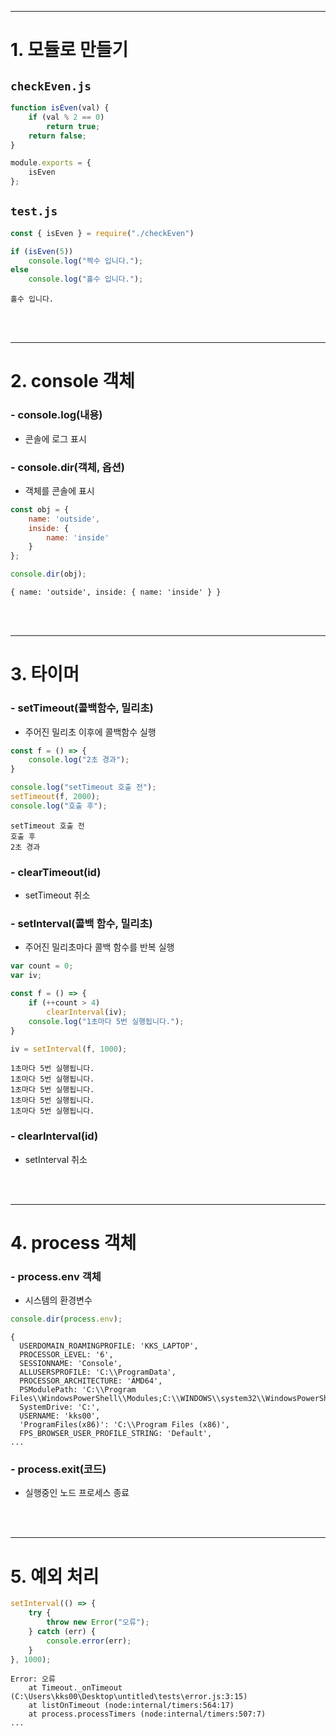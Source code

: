 ***
# 1. 모듈로 만들기

## ```checkEven.js```
```javascript
function isEven(val) {
    if (val % 2 == 0)
        return true;
    return false;
}

module.exports = {
    isEven
};
```

## ```test.js```
```javascript
const { isEven } = require("./checkEven")

if (isEven(5))
    console.log("짝수 입니다.");
else
    console.log("홀수 입니다.");
```

```
홀수 입니다.
```

<br><br>
***
# 2. console 객체

### - console.log(내용)
   - 콘솔에 로그 표시

### - console.dir(객체, 옵션)
   - 객체를 콘솔에 표시
```javascript
const obj = {
    name: 'outside',
    inside: {
        name: 'inside'
    }
};

console.dir(obj);
```
```
{ name: 'outside', inside: { name: 'inside' } }
```

<br><br>
***

# 3. 타이머

### - setTimeout(콜백함수, 밀리초)
   - 주어진 밀리초 이후에 콜백함수 실행
```javascript
const f = () => {
    console.log("2초 경과");
}

console.log("setTimeout 호출 전");
setTimeout(f, 2000);
console.log("호출 후");
```

```
setTimeout 호출 전
호출 후
2초 경과
```

### - clearTimeout(id)
   - setTimeout 취소

### - setInterval(콜백 함수, 밀리초)
   - 주어진 밀리초마다 콜백 함수를 반복 실행
```javascript
var count = 0;
var iv;

const f = () => {
    if (++count > 4)
        clearInterval(iv);
    console.log("1초마다 5번 실행됩니다.");
}

iv = setInterval(f, 1000);
```

```
1초마다 5번 실행됩니다.
1초마다 5번 실행됩니다.
1초마다 5번 실행됩니다.
1초마다 5번 실행됩니다.
1초마다 5번 실행됩니다.
```

### - clearInterval(id)
   - setInterval 취소

<br><br>
***

# 4. process 객체

### - process.env 객체
   - 시스템의 환경변수

```javascript
console.dir(process.env);
```

```
{
  USERDOMAIN_ROAMINGPROFILE: 'KKS_LAPTOP',
  PROCESSOR_LEVEL: '6',
  SESSIONNAME: 'Console',
  ALLUSERSPROFILE: 'C:\\ProgramData',
  PROCESSOR_ARCHITECTURE: 'AMD64',
  PSModulePath: 'C:\\Program Files\\WindowsPowerShell\\Modules;C:\\WINDOWS\\system32\\WindowsPowerShell\\v1.0\\Modules',
  SystemDrive: 'C:',
  USERNAME: 'kks00',
  'ProgramFiles(x86)': 'C:\\Program Files (x86)',
  FPS_BROWSER_USER_PROFILE_STRING: 'Default',
...
```

### - process.exit(코드)
   - 실행중인 노드 프로세스 종료

<br><br>
***

# 5. 예외 처리

```javascript
setInterval(() => {
    try {
        throw new Error("오류");
    } catch (err) {
        console.error(err);
    }
}, 1000);
```

```
Error: 오류
    at Timeout._onTimeout (C:\Users\kks00\Desktop\untitled\tests\error.js:3:15)
    at listOnTimeout (node:internal/timers:564:17)
    at process.processTimers (node:internal/timers:507:7)
...
```